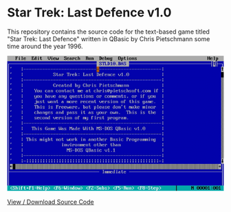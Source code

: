 # Star Trek: Last Defence v1.0

This repository contains the source code for the text-based game titled "Star Trek: Last Defence" written in QBasic by Chris Pietschmann some time around the year 1996.

![Gameplay of Start Trek: Last Defence v1.0 by Chris Pietschmann](images/crpietschmann-StarTrek-LastDefence-QBasic-Game.gif "Gameplay of Start Trek: Last Defence v1.0 by Chris Pietschmann")

[View / Download Source Code](STLD10.BAS)
